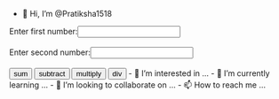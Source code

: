 - 👋 Hi, I’m @Pratiksha1518
<html>
<head>
<script type="text/javascript">
function sum()
{ var a=document.getElementById("firstnumber").value;
var b=document.getElementById("secondnumber").value;
a=new Number(a);
b=new Number(b);
var s=a+b;
alert("Sum: "+s);
}
function subtract()
{ var a=document.getElementById("firstnumber").value;
var b=document.getElementById("secondnumber").value;
a=new Number(a);
b=new Number(b);
var s=a-b;
alert("Subtact: "+s);
}
function multiply()
{ var a=document.getElementById("firstnumber").value;
var b=document.getElementById("secondnumber").value;
a=new Number(a);
b=new Number(b);
var s=a*b;
alert("Multiply: "+s);
}
function div()
{ var a=document.getElementById("firstnumber").value;
var b=document.getElementById("secondnumber").value;
a=new Number(a);
b=new Number(b);
var s=a/b;
alert("quatent: "+s);
}
</script>
</head>
<body>
Enter first number:<input type="text" id="firstnumber"><br><br>
Enter second number:<input type="text" id="secondnumber"><br><br>

<input type="button" onclick="sum()" value="sum">
<input type="button" onclick="subtract()" value="subtract">
<input type="button" onclick="multiply()" value="multiply">
<input type="button" onclick="div()" value="div">
</body>
</html>- 👀 I’m interested in ...
- 🌱 I’m currently learning ...
- 💞️ I’m looking to collaborate on ...
- 📫 How to reach me ...

<!---
Pratiksha1518/Pratiksha1518 is a ✨ special ✨ repository because its `README.md` (this file) appears on your GitHub profile.
You can click the Preview link to take a look at your changes.
--->
